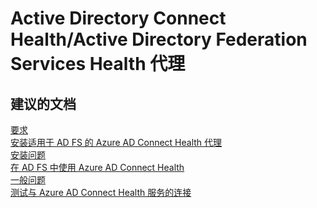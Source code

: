 <properties
    pageTitle="active directory connect health/active directory federation services health agent"
    description="Active Directory Connect Health/Active Directory Federation Services Health 代理"
    service="microsoft.activedirectory"
    resource="activedirectory"
    authors="aashu"
    displayOrder=""
    selfHelpType="generic"
    supportTopicIds="32462543"
    resourceTags=""
    productPesIds="14785"
    cloudEnvironments="public"
/>


# Active Directory Connect Health/Active Directory Federation Services Health 代理


## **建议的文档**
[要求](https://azure.microsoft.com/documentation/articles/active-directory-aadconnect-health-agent-install/#Requirements)<br>
[安装适用于 AD FS 的 Azure AD Connect Health 代理](https://azure.microsoft.com/documentation/articles/active-directory-aadconnect-health-agent-install/#installing-the-azure-ad-connect-health-agent-for-ad-fs)<br>
[安装问题](https://azure.microsoft.com/documentation/articles/active-directory-aadconnect-health-faq/#installation-questions)<br>
[在 AD FS 中使用 Azure AD Connect Health](https://azure.microsoft.com/documentation/articles/active-directory-aadconnect-health-adfs/)<br>
[一般问题](https://azure.microsoft.com/documentation/articles/active-directory-aadconnect-health-faq/#general-questions)<br>
[测试与 Azure AD Connect Health 服务的连接](https://azure.microsoft.com/documentation/articles/active-directory-aadconnect-health-agent-install/#test-connectivity-to-azure-ad-connect-health-service)



<!--HONumber=Jul16_HO4-->


